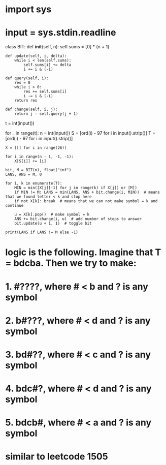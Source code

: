 # import sys
# input = sys.stdin.readline

class BIT:
    def __init__(self, n):
        self.sums = [0] * (n + 1)

    def update(self, i, delta):
        while i < len(self.sums):
            self.sums[i] += delta
            i += i & (-i)

    def query(self, i):
        res = 0
        while i > 0:
            res += self.sums[i]
            i -= i & (-i)
        return res

    def change(self, i, j):
        return j - self.query(j + 1)


t = int(input())

for _ in range(t):
    n = int(input())
    S = [ord(i) - 97 for i in input().strip()]
    T = [ord(i) - 97 for i in input().strip()]

    X = [[] for i in range(26)]

    for i in range(n - 1, -1, -1):
        X[S[i]] += [i]

    bit, M = BIT(n), float("inf")
    LANS, ANS = M, 0

    for i, k in enumerate(T):
        MIN = min([X[j][-1] for j in range(k) if X[j]] or [M])
        if MIN != M: LANS = min(LANS, ANS + bit.change(i, MIN))  # means that we found letter < k and stop here
        if not X[k]: break  # means that we can not make symbol = k and continue

        u = X[k].pop()  # make symbol = k
        ANS += bit.change(i, u)  # add number of steps to answer
        bit.update(u + 1, 1)  # toggle bit

    print(LANS if LANS != M else -1)

# logic is the following. Imagine that T = bdcba. Then we try to make:
# 1. #????, where # < b and ? is any symbol
# 2. b#???, where # < d and ? is any symbol
# 3. bd#??, where # < c and ? is any symbol
# 4. bdc#?, where # < d and ? is any symbol
# 5. bdcb#, where # < a and ? is any symbol
# similar to leetcode 1505
